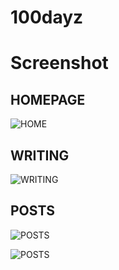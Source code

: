 # 100dayz

# Screenshot

## HOMEPAGE

![HOME](http://imgur.com/ki2WybO.png)

## WRITING

![WRITING](http://imgur.com/loHGJY6.png)

## POSTS

![POSTS](http://imgur.com/pN3QMbf.png)

![POSTS](http://imgur.com/pN3QMbf.png)